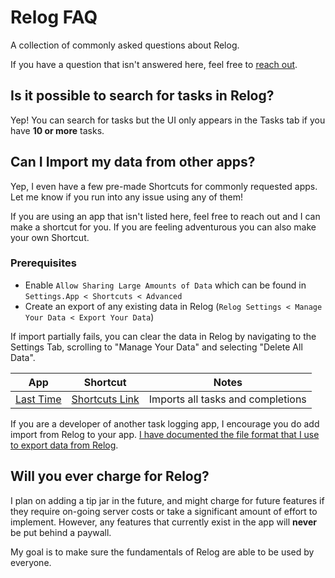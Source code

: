 # Relog FAQ

A collection of commonly asked questions about Relog.

If you have a question that isn't answered here, feel free to [reach out](mailto://lonnie@lonniegerol.com).



## Is it possible to search for tasks in Relog?

Yep! You can search for tasks but the UI only appears in the Tasks tab if you have **10 or more** tasks.


## Can I Import my data from other apps?

Yep, I even have a few pre-made Shortcuts for commonly requested apps. Let me know if you run into any issue using any of them!

If you are using an app that isn't listed here, feel free to reach out and I can make a shortcut for you. If you are feeling adventurous you can also make your own Shortcut.

### Prerequisites

* Enable `Allow Sharing Large Amounts of Data` which can be found in `Settings.App < Shortcuts < Advanced`
* Create an export of any existing data in Relog (`Relog Settings < Manage Your Data < Export Your Data`) 

If import partially fails, you can clear the data in Relog by navigating to the Settings Tab, scrolling to "Manage Your Data" and selecting "Delete All Data".

| App                                                               | Shortcut                                                                           | Notes                             |
| ---------------------------------------------------------------- | ----------------------------------------------------------------------------------- | --------------------------------- |
| [Last Time](https://apps.apple.com/es/app/last-time/id534982023) | [Shortcuts Link](https://www.icloud.com/shortcuts/2de5bc0ecd944f9e865df172b4dd205e) | Imports all tasks and completions |

If you are a developer of another task logging app, I encourage you do add import from Relog
to your app. [I have documented the file format that I use to export data from Relog](https://github.com/Lontronix/Relog-Documentation/blob/main/export-format.md).


## Will you ever charge for Relog?

I plan on adding a tip jar in the future, and might charge for future features if they require on-going server costs or take a significant amount of effort to implement. However, any features that currently exist in the app will **never** be put behind a paywall.

My goal is to make sure the fundamentals of Relog are able to be used by everyone.